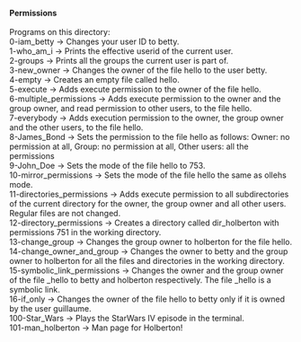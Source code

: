 **Permissions**\
\
Programs on this directory:\
0-iam_betty -> Changes your user ID to betty.\
1-who_am_i -> Prints the effective userid of the current user.\
2-groups -> Prints all the groups the current user is part of.\
3-new_owner -> Changes the owner of the file hello to the user betty.\
4-empty -> Creates an empty file called hello.\
5-execute -> Adds execute permission to the owner of the file hello.\
6-multiple_permissions -> Adds execute permission to the owner and the group owner, and read permission to other users, to the file hello.\
7-everybody -> Adds execution permission to the owner, the group owner and the other users, to the file hello.\
8-James_Bond -> Sets the permission to the file hello as follows: Owner: no permission at all, Group: no permission at all, Other users: all the permissions\
9-John_Doe -> Sets the mode of the file hello to 753.\
10-mirror_permissions -> Sets the mode of the file hello the same as ollehs mode.\
11-directories_permissions -> Adds execute permission to all subdirectories of the current directory for the owner, the group owner and all other users. Regular files are not changed.\
12-directory_permissions -> Creates a directory called dir_holberton with permissions 751 in the working directory.\
13-change_group -> Changes the group owner to holberton for the file hello.\
14-change_owner_and_group -> Changes the owner to betty and the group owner to holberton for all the files and directories in the working directory.\
15-symbolic_link_permissions -> Changes the owner and the group owner of the file _hello to betty and holberton respectively. The file _hello is a symbolic link.\
16-if_only -> Changes the owner of the file hello to betty only if it is owned by the user guillaume.\
100-Star_Wars -> Plays the StarWars IV episode in the terminal.\
101-man_holberton -> Man page for Holberton!
